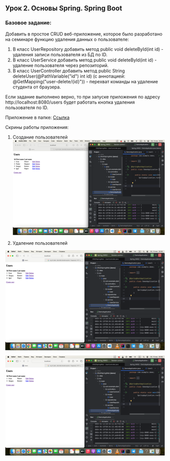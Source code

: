 ## Урок 2. Основы Spring. Spring Boot
### Базовое задание:
Добавить в простое CRUD веб-приложение, которое было разработано на семинаре функцию 
удаления данных о пользователе:
1) В класс UserRepository добавить метод public void deleteById(int id) -
удаления записи пользователя из БД по ID.
2) В класс UserService добавить метод public void deleteById(int id) -
удаление пользователя через репозиторий.
3) В класс UserController добавить метод public String deleteUser(@PathVariable("id") int id)
(с аннотацией: @GetMapping("user-delete/{id}")) - перехват команды на удаление студента от браузера.

Если задание выполнено верно, то при запуске приложения 
по адресу http://localhost:8080/users будет работать кнопка удаления пользователя по ID.

Приложение в папке:
[Ссылка](https://github.com/PavelLogeiko/Spring_HW02/tree/main/CRUDSpringWeb)

Скрины работы приложения:

1) Создание пользователей
![1](https://github.com/PavelLogeiko/Spring_HW02/blob/main/CRUDSpringWeb/images/1.png)

2) Удаление пользователей

![2](https://github.com/PavelLogeiko/Spring_HW02/blob/main/CRUDSpringWeb/images/2.png)

![3](https://github.com/PavelLogeiko/Spring_HW02/blob/main/CRUDSpringWeb/images/3.png)

